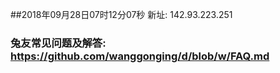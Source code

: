 ##2018年09月28日07时12分07秒 新址: 142.93.223.251
### 兔友常见问题及解答: https://github.com/wanggonging/d/blob/w/FAQ.md
